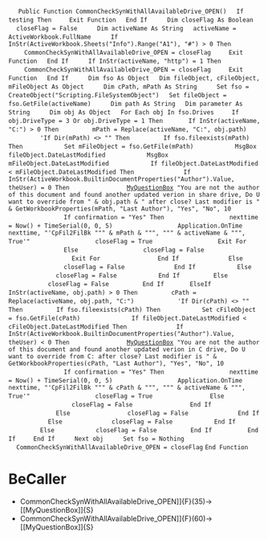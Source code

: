 &nbsp;&nbsp;&nbsp;&nbsp;
`Public Function CommonCheckSynWithAllAvailableDrive_OPEN()`
&nbsp;&nbsp;&nbsp;&nbsp;`If testing Then`
&nbsp;&nbsp;&nbsp;&nbsp;&nbsp;&nbsp;&nbsp;&nbsp;`Exit Function`
&nbsp;&nbsp;&nbsp;&nbsp;`End If`
&nbsp;&nbsp;&nbsp;&nbsp;
&nbsp;&nbsp;&nbsp;&nbsp;`Dim closeFlag As Boolean`
&nbsp;&nbsp;&nbsp;&nbsp;`closeFlag = False`
&nbsp;&nbsp;&nbsp;&nbsp;
&nbsp;&nbsp;&nbsp;&nbsp;`Dim activeName As String`
&nbsp;&nbsp;&nbsp;&nbsp;`activeName = ActiveWorkbook.FullName`
&nbsp;&nbsp;&nbsp;&nbsp;
&nbsp;&nbsp;&nbsp;&nbsp;`If InStr(ActiveWorkbook.Sheets("Info").Range("A1"), "#") > 0 Then`
&nbsp;&nbsp;&nbsp;&nbsp;&nbsp;&nbsp;&nbsp;&nbsp;`CommonCheckSynWithAllAvailableDrive_OPEN = closeFlag`
&nbsp;&nbsp;&nbsp;&nbsp;&nbsp;&nbsp;&nbsp;&nbsp;`Exit Function`
&nbsp;&nbsp;&nbsp;&nbsp;`End If`
&nbsp;&nbsp;&nbsp;&nbsp;
&nbsp;&nbsp;&nbsp;&nbsp;`If InStr(activeName, "http") = 1 Then`
&nbsp;&nbsp;&nbsp;&nbsp;&nbsp;&nbsp;&nbsp;&nbsp;`CommonCheckSynWithAllAvailableDrive_OPEN = closeFlag`
&nbsp;&nbsp;&nbsp;&nbsp;&nbsp;&nbsp;&nbsp;&nbsp;`Exit Function`
&nbsp;&nbsp;&nbsp;&nbsp;`End If`
&nbsp;&nbsp;&nbsp;&nbsp;
&nbsp;&nbsp;&nbsp;&nbsp;`Dim fso As Object`
&nbsp;&nbsp;&nbsp;&nbsp;`Dim fileObject, cFileObject, mFileObject As Object`
&nbsp;&nbsp;&nbsp;&nbsp;
&nbsp;&nbsp;&nbsp;&nbsp;`Dim cPath, mPath As String`
&nbsp;&nbsp;&nbsp;&nbsp;
&nbsp;&nbsp;&nbsp;&nbsp;`Set fso = CreateObject("Scripting.FileSystemObject")`
&nbsp;&nbsp;&nbsp;&nbsp;`Set fileObject = fso.GetFile(activeName)`
&nbsp;&nbsp;&nbsp;&nbsp;
&nbsp;&nbsp;&nbsp;&nbsp;`Dim path As String`
&nbsp;&nbsp;&nbsp;&nbsp;`Dim parameter As String`
&nbsp;&nbsp;&nbsp;&nbsp;
&nbsp;&nbsp;&nbsp;&nbsp;`Dim obj As Object`
&nbsp;&nbsp;&nbsp;&nbsp;`For Each obj In fso.Drives`
&nbsp;&nbsp;&nbsp;&nbsp;&nbsp;&nbsp;&nbsp;&nbsp;`If obj.DriveType = 3 Or obj.DriveType = 1 Then`
&nbsp;&nbsp;&nbsp;&nbsp;&nbsp;&nbsp;&nbsp;&nbsp;&nbsp;&nbsp;&nbsp;&nbsp;`If InStr(activeName, "C:") > 0 Then`
&nbsp;&nbsp;&nbsp;&nbsp;&nbsp;&nbsp;&nbsp;&nbsp;&nbsp;&nbsp;&nbsp;&nbsp;&nbsp;&nbsp;&nbsp;&nbsp;`mPath = Replace(activeName, "C:", obj.path)`
&nbsp;&nbsp;&nbsp;&nbsp;
&nbsp;&nbsp;&nbsp;&nbsp;&nbsp;&nbsp;&nbsp;&nbsp;&nbsp;&nbsp;&nbsp;&nbsp;&nbsp;&nbsp;&nbsp;&nbsp;`'If Dir(mPath) <> "" Then`
&nbsp;&nbsp;&nbsp;&nbsp;&nbsp;&nbsp;&nbsp;&nbsp;&nbsp;&nbsp;&nbsp;&nbsp;&nbsp;&nbsp;&nbsp;&nbsp;`If fso.fileexists(mPath) Then`
&nbsp;&nbsp;&nbsp;&nbsp;&nbsp;&nbsp;&nbsp;&nbsp;&nbsp;&nbsp;&nbsp;&nbsp;&nbsp;&nbsp;&nbsp;&nbsp;&nbsp;&nbsp;&nbsp;&nbsp;`Set mFileObject = fso.GetFile(mPath)`
&nbsp;&nbsp;&nbsp;&nbsp;&nbsp;&nbsp;&nbsp;&nbsp;&nbsp;&nbsp;&nbsp;&nbsp;&nbsp;&nbsp;&nbsp;&nbsp;&nbsp;&nbsp;&nbsp;&nbsp;`MsgBox fileObject.DateLastModified`
&nbsp;&nbsp;&nbsp;&nbsp;&nbsp;&nbsp;&nbsp;&nbsp;&nbsp;&nbsp;&nbsp;&nbsp;&nbsp;&nbsp;&nbsp;&nbsp;&nbsp;&nbsp;&nbsp;&nbsp;`MsgBox mFileObject.DateLastModified`
&nbsp;&nbsp;&nbsp;&nbsp;&nbsp;&nbsp;&nbsp;&nbsp;&nbsp;&nbsp;&nbsp;&nbsp;&nbsp;&nbsp;&nbsp;&nbsp;&nbsp;&nbsp;&nbsp;&nbsp;`If fileObject.DateLastModified < mFileObject.DateLastModified Then`
&nbsp;&nbsp;&nbsp;&nbsp;&nbsp;&nbsp;&nbsp;&nbsp;&nbsp;&nbsp;&nbsp;&nbsp;&nbsp;&nbsp;&nbsp;&nbsp;&nbsp;&nbsp;&nbsp;&nbsp;&nbsp;&nbsp;&nbsp;&nbsp;`If InStr(ActiveWorkbook.BuiltinDocumentProperties("Author").Value, theUser) = 0 Then`
&nbsp;&nbsp;&nbsp;&nbsp;&nbsp;&nbsp;&nbsp;&nbsp;&nbsp;&nbsp;&nbsp;&nbsp;&nbsp;&nbsp;&nbsp;&nbsp;&nbsp;&nbsp;&nbsp;&nbsp;&nbsp;&nbsp;&nbsp;&nbsp;&nbsp;&nbsp;&nbsp;&nbsp;[`MyQuestionBox`](MyQuestionBox)` "You are not the author of this document and found another updated verion in share drive, Do U want to override from " & obj.path & " after close? Last modifier is " & GetWorkbookProperties(mPath, "Last Author"), "Yes", "No", 10`
&nbsp;&nbsp;&nbsp;&nbsp;&nbsp;&nbsp;&nbsp;&nbsp;&nbsp;&nbsp;&nbsp;&nbsp;&nbsp;&nbsp;&nbsp;&nbsp;&nbsp;&nbsp;&nbsp;&nbsp;&nbsp;&nbsp;&nbsp;&nbsp;&nbsp;&nbsp;&nbsp;&nbsp;`If confirmation = "Yes" Then`
&nbsp;&nbsp;&nbsp;&nbsp;&nbsp;&nbsp;&nbsp;&nbsp;&nbsp;&nbsp;&nbsp;&nbsp;&nbsp;&nbsp;&nbsp;&nbsp;&nbsp;&nbsp;&nbsp;&nbsp;&nbsp;&nbsp;&nbsp;&nbsp;&nbsp;&nbsp;&nbsp;&nbsp;&nbsp;&nbsp;&nbsp;&nbsp;`nexttime = Now() + TimeSerial(0, 0, 5)`
&nbsp;&nbsp;&nbsp;&nbsp;&nbsp;&nbsp;&nbsp;&nbsp;&nbsp;&nbsp;&nbsp;&nbsp;&nbsp;&nbsp;&nbsp;&nbsp;&nbsp;&nbsp;&nbsp;&nbsp;&nbsp;&nbsp;&nbsp;&nbsp;&nbsp;&nbsp;&nbsp;&nbsp;&nbsp;&nbsp;&nbsp;&nbsp;`Application.OnTime nexttime, "'CpFil2FilBk """ & mPath & """, """ & activeName & """, True'"`
&nbsp;&nbsp;&nbsp;&nbsp;&nbsp;&nbsp;&nbsp;&nbsp;&nbsp;&nbsp;&nbsp;&nbsp;&nbsp;&nbsp;&nbsp;&nbsp;&nbsp;&nbsp;&nbsp;&nbsp;&nbsp;&nbsp;&nbsp;&nbsp;&nbsp;&nbsp;&nbsp;&nbsp;&nbsp;&nbsp;&nbsp;&nbsp;`closeFlag = True`
&nbsp;&nbsp;&nbsp;&nbsp;&nbsp;&nbsp;&nbsp;&nbsp;&nbsp;&nbsp;&nbsp;&nbsp;&nbsp;&nbsp;&nbsp;&nbsp;&nbsp;&nbsp;&nbsp;&nbsp;&nbsp;&nbsp;&nbsp;&nbsp;&nbsp;&nbsp;&nbsp;&nbsp;&nbsp;&nbsp;&nbsp;&nbsp;`Exit For`
&nbsp;&nbsp;&nbsp;&nbsp;&nbsp;&nbsp;&nbsp;&nbsp;&nbsp;&nbsp;&nbsp;&nbsp;&nbsp;&nbsp;&nbsp;&nbsp;&nbsp;&nbsp;&nbsp;&nbsp;&nbsp;&nbsp;&nbsp;&nbsp;&nbsp;&nbsp;&nbsp;&nbsp;`Else`
&nbsp;&nbsp;&nbsp;&nbsp;&nbsp;&nbsp;&nbsp;&nbsp;&nbsp;&nbsp;&nbsp;&nbsp;&nbsp;&nbsp;&nbsp;&nbsp;&nbsp;&nbsp;&nbsp;&nbsp;&nbsp;&nbsp;&nbsp;&nbsp;&nbsp;&nbsp;&nbsp;&nbsp;&nbsp;&nbsp;&nbsp;&nbsp;`closeFlag = False`
&nbsp;&nbsp;&nbsp;&nbsp;&nbsp;&nbsp;&nbsp;&nbsp;&nbsp;&nbsp;&nbsp;&nbsp;&nbsp;&nbsp;&nbsp;&nbsp;&nbsp;&nbsp;&nbsp;&nbsp;&nbsp;&nbsp;&nbsp;&nbsp;&nbsp;&nbsp;&nbsp;&nbsp;&nbsp;&nbsp;&nbsp;&nbsp;`Exit For`
&nbsp;&nbsp;&nbsp;&nbsp;&nbsp;&nbsp;&nbsp;&nbsp;&nbsp;&nbsp;&nbsp;&nbsp;&nbsp;&nbsp;&nbsp;&nbsp;&nbsp;&nbsp;&nbsp;&nbsp;&nbsp;&nbsp;&nbsp;&nbsp;&nbsp;&nbsp;&nbsp;&nbsp;`End If`
&nbsp;&nbsp;&nbsp;&nbsp;&nbsp;&nbsp;&nbsp;&nbsp;&nbsp;&nbsp;&nbsp;&nbsp;&nbsp;&nbsp;&nbsp;&nbsp;&nbsp;&nbsp;&nbsp;&nbsp;&nbsp;&nbsp;&nbsp;&nbsp;`Else`
&nbsp;&nbsp;&nbsp;&nbsp;&nbsp;&nbsp;&nbsp;&nbsp;&nbsp;&nbsp;&nbsp;&nbsp;&nbsp;&nbsp;&nbsp;&nbsp;&nbsp;&nbsp;&nbsp;&nbsp;&nbsp;&nbsp;&nbsp;&nbsp;&nbsp;&nbsp;&nbsp;&nbsp;`closeFlag = False`
&nbsp;&nbsp;&nbsp;&nbsp;&nbsp;&nbsp;&nbsp;&nbsp;&nbsp;&nbsp;&nbsp;&nbsp;&nbsp;&nbsp;&nbsp;&nbsp;&nbsp;&nbsp;&nbsp;&nbsp;&nbsp;&nbsp;&nbsp;&nbsp;`End If`
&nbsp;&nbsp;&nbsp;&nbsp;&nbsp;&nbsp;&nbsp;&nbsp;&nbsp;&nbsp;&nbsp;&nbsp;&nbsp;&nbsp;&nbsp;&nbsp;&nbsp;&nbsp;&nbsp;&nbsp;`Else`
&nbsp;&nbsp;&nbsp;&nbsp;&nbsp;&nbsp;&nbsp;&nbsp;&nbsp;&nbsp;&nbsp;&nbsp;&nbsp;&nbsp;&nbsp;&nbsp;&nbsp;&nbsp;&nbsp;&nbsp;&nbsp;&nbsp;&nbsp;&nbsp;`closeFlag = False`
&nbsp;&nbsp;&nbsp;&nbsp;&nbsp;&nbsp;&nbsp;&nbsp;&nbsp;&nbsp;&nbsp;&nbsp;&nbsp;&nbsp;&nbsp;&nbsp;&nbsp;&nbsp;&nbsp;&nbsp;`End If`
&nbsp;&nbsp;&nbsp;&nbsp;&nbsp;&nbsp;&nbsp;&nbsp;&nbsp;&nbsp;&nbsp;&nbsp;&nbsp;&nbsp;&nbsp;&nbsp;`Else`
&nbsp;&nbsp;&nbsp;&nbsp;&nbsp;&nbsp;&nbsp;&nbsp;&nbsp;&nbsp;&nbsp;&nbsp;&nbsp;&nbsp;&nbsp;&nbsp;&nbsp;&nbsp;&nbsp;&nbsp;`closeFlag = False`
&nbsp;&nbsp;&nbsp;&nbsp;&nbsp;&nbsp;&nbsp;&nbsp;&nbsp;&nbsp;&nbsp;&nbsp;&nbsp;&nbsp;&nbsp;&nbsp;`End If`
&nbsp;&nbsp;&nbsp;&nbsp;&nbsp;&nbsp;&nbsp;&nbsp;&nbsp;&nbsp;&nbsp;&nbsp;`ElseIf InStr(activeName, obj.path) > 0 Then`
&nbsp;&nbsp;&nbsp;&nbsp;&nbsp;&nbsp;&nbsp;&nbsp;&nbsp;&nbsp;&nbsp;&nbsp;&nbsp;&nbsp;&nbsp;&nbsp;`cPath = Replace(activeName, obj.path, "C:")`
&nbsp;&nbsp;&nbsp;&nbsp;
&nbsp;&nbsp;&nbsp;&nbsp;&nbsp;&nbsp;&nbsp;&nbsp;&nbsp;&nbsp;&nbsp;&nbsp;&nbsp;&nbsp;&nbsp;&nbsp;`'If Dir(cPath) <> "" Then`
&nbsp;&nbsp;&nbsp;&nbsp;&nbsp;&nbsp;&nbsp;&nbsp;&nbsp;&nbsp;&nbsp;&nbsp;&nbsp;&nbsp;&nbsp;&nbsp;`If fso.fileexists(cPath) Then`
&nbsp;&nbsp;&nbsp;&nbsp;&nbsp;&nbsp;&nbsp;&nbsp;&nbsp;&nbsp;&nbsp;&nbsp;&nbsp;&nbsp;&nbsp;&nbsp;&nbsp;&nbsp;&nbsp;&nbsp;`Set cFileObject = fso.GetFile(cPath)`
&nbsp;&nbsp;&nbsp;&nbsp;
&nbsp;&nbsp;&nbsp;&nbsp;&nbsp;&nbsp;&nbsp;&nbsp;&nbsp;&nbsp;&nbsp;&nbsp;&nbsp;&nbsp;&nbsp;&nbsp;&nbsp;&nbsp;&nbsp;&nbsp;`If fileObject.DateLastModified < cFileObject.DateLastModified Then`
&nbsp;&nbsp;&nbsp;&nbsp;&nbsp;&nbsp;&nbsp;&nbsp;&nbsp;&nbsp;&nbsp;&nbsp;&nbsp;&nbsp;&nbsp;&nbsp;&nbsp;&nbsp;&nbsp;&nbsp;&nbsp;&nbsp;&nbsp;&nbsp;`If InStr(ActiveWorkbook.BuiltinDocumentProperties("Author").Value, theUser) < 0 Then`
&nbsp;&nbsp;&nbsp;&nbsp;&nbsp;&nbsp;&nbsp;&nbsp;&nbsp;&nbsp;&nbsp;&nbsp;&nbsp;&nbsp;&nbsp;&nbsp;&nbsp;&nbsp;&nbsp;&nbsp;&nbsp;&nbsp;&nbsp;&nbsp;&nbsp;&nbsp;&nbsp;&nbsp;[`MyQuestionBox`](MyQuestionBox)` "You are not the author of this document and found another updated verion in C drive, Do U want to override from C: after close? Last modifier is " & GetWorkbookProperties(cPath, "Last Author"), "Yes", "No", 10`
&nbsp;&nbsp;&nbsp;&nbsp;&nbsp;&nbsp;&nbsp;&nbsp;&nbsp;&nbsp;&nbsp;&nbsp;&nbsp;&nbsp;&nbsp;&nbsp;&nbsp;&nbsp;&nbsp;&nbsp;&nbsp;&nbsp;&nbsp;&nbsp;&nbsp;&nbsp;&nbsp;&nbsp;`If confirmation = "Yes" Then`
&nbsp;&nbsp;&nbsp;&nbsp;&nbsp;&nbsp;&nbsp;&nbsp;&nbsp;&nbsp;&nbsp;&nbsp;&nbsp;&nbsp;&nbsp;&nbsp;&nbsp;&nbsp;&nbsp;&nbsp;&nbsp;&nbsp;&nbsp;&nbsp;&nbsp;&nbsp;&nbsp;&nbsp;&nbsp;&nbsp;&nbsp;&nbsp;`nexttime = Now() + TimeSerial(0, 0, 5)`
&nbsp;&nbsp;&nbsp;&nbsp;&nbsp;&nbsp;&nbsp;&nbsp;&nbsp;&nbsp;&nbsp;&nbsp;&nbsp;&nbsp;&nbsp;&nbsp;&nbsp;&nbsp;&nbsp;&nbsp;&nbsp;&nbsp;&nbsp;&nbsp;&nbsp;&nbsp;&nbsp;&nbsp;&nbsp;&nbsp;&nbsp;&nbsp;`Application.OnTime nexttime, "'CpFil2FilBk """ & cPath & """, """ & activeName & """, True'"`
&nbsp;&nbsp;&nbsp;&nbsp;&nbsp;&nbsp;&nbsp;&nbsp;&nbsp;&nbsp;&nbsp;&nbsp;&nbsp;&nbsp;&nbsp;&nbsp;&nbsp;&nbsp;&nbsp;&nbsp;&nbsp;&nbsp;&nbsp;&nbsp;&nbsp;&nbsp;&nbsp;&nbsp;&nbsp;&nbsp;&nbsp;&nbsp;`closeFlag = True`
&nbsp;&nbsp;&nbsp;&nbsp;&nbsp;&nbsp;&nbsp;&nbsp;&nbsp;&nbsp;&nbsp;&nbsp;&nbsp;&nbsp;&nbsp;&nbsp;&nbsp;&nbsp;&nbsp;&nbsp;&nbsp;&nbsp;&nbsp;&nbsp;&nbsp;&nbsp;&nbsp;&nbsp;`Else`
&nbsp;&nbsp;&nbsp;&nbsp;&nbsp;&nbsp;&nbsp;&nbsp;&nbsp;&nbsp;&nbsp;&nbsp;&nbsp;&nbsp;&nbsp;&nbsp;&nbsp;&nbsp;&nbsp;&nbsp;&nbsp;&nbsp;&nbsp;&nbsp;&nbsp;&nbsp;&nbsp;&nbsp;&nbsp;&nbsp;&nbsp;&nbsp;`closeFlag = False`
&nbsp;&nbsp;&nbsp;&nbsp;&nbsp;&nbsp;&nbsp;&nbsp;&nbsp;&nbsp;&nbsp;&nbsp;&nbsp;&nbsp;&nbsp;&nbsp;&nbsp;&nbsp;&nbsp;&nbsp;&nbsp;&nbsp;&nbsp;&nbsp;&nbsp;&nbsp;&nbsp;&nbsp;`End If`
&nbsp;&nbsp;&nbsp;&nbsp;&nbsp;&nbsp;&nbsp;&nbsp;&nbsp;&nbsp;&nbsp;&nbsp;&nbsp;&nbsp;&nbsp;&nbsp;&nbsp;&nbsp;&nbsp;&nbsp;&nbsp;&nbsp;&nbsp;&nbsp;`Else`
&nbsp;&nbsp;&nbsp;&nbsp;&nbsp;&nbsp;&nbsp;&nbsp;&nbsp;&nbsp;&nbsp;&nbsp;&nbsp;&nbsp;&nbsp;&nbsp;&nbsp;&nbsp;&nbsp;&nbsp;&nbsp;&nbsp;&nbsp;&nbsp;&nbsp;&nbsp;&nbsp;&nbsp;`closeFlag = False`
&nbsp;&nbsp;&nbsp;&nbsp;&nbsp;&nbsp;&nbsp;&nbsp;&nbsp;&nbsp;&nbsp;&nbsp;&nbsp;&nbsp;&nbsp;&nbsp;&nbsp;&nbsp;&nbsp;&nbsp;&nbsp;&nbsp;&nbsp;&nbsp;`End If`
&nbsp;&nbsp;&nbsp;&nbsp;&nbsp;&nbsp;&nbsp;&nbsp;&nbsp;&nbsp;&nbsp;&nbsp;&nbsp;&nbsp;&nbsp;&nbsp;&nbsp;&nbsp;&nbsp;&nbsp;`Else`
&nbsp;&nbsp;&nbsp;&nbsp;&nbsp;&nbsp;&nbsp;&nbsp;&nbsp;&nbsp;&nbsp;&nbsp;&nbsp;&nbsp;&nbsp;&nbsp;&nbsp;&nbsp;&nbsp;&nbsp;&nbsp;&nbsp;&nbsp;&nbsp;`closeFlag = False`
&nbsp;&nbsp;&nbsp;&nbsp;&nbsp;&nbsp;&nbsp;&nbsp;&nbsp;&nbsp;&nbsp;&nbsp;&nbsp;&nbsp;&nbsp;&nbsp;&nbsp;&nbsp;&nbsp;&nbsp;`End If`
&nbsp;&nbsp;&nbsp;&nbsp;&nbsp;&nbsp;&nbsp;&nbsp;&nbsp;&nbsp;&nbsp;&nbsp;&nbsp;&nbsp;&nbsp;&nbsp;`Else`
&nbsp;&nbsp;&nbsp;&nbsp;&nbsp;&nbsp;&nbsp;&nbsp;&nbsp;&nbsp;&nbsp;&nbsp;&nbsp;&nbsp;&nbsp;&nbsp;&nbsp;&nbsp;&nbsp;&nbsp;`closeFlag = False`
&nbsp;&nbsp;&nbsp;&nbsp;&nbsp;&nbsp;&nbsp;&nbsp;&nbsp;&nbsp;&nbsp;&nbsp;&nbsp;&nbsp;&nbsp;&nbsp;`End If`
&nbsp;&nbsp;&nbsp;&nbsp;
&nbsp;&nbsp;&nbsp;&nbsp;&nbsp;&nbsp;&nbsp;&nbsp;&nbsp;&nbsp;&nbsp;&nbsp;`End If`
&nbsp;&nbsp;&nbsp;&nbsp;&nbsp;&nbsp;&nbsp;&nbsp;`End If`
&nbsp;&nbsp;&nbsp;&nbsp;
&nbsp;&nbsp;&nbsp;&nbsp;`Next obj`
&nbsp;&nbsp;&nbsp;&nbsp;
&nbsp;&nbsp;&nbsp;&nbsp;`Set fso = Nothing`
&nbsp;&nbsp;&nbsp;&nbsp;`CommonCheckSynWithAllAvailableDrive_OPEN = closeFlag`
`End Function`
&nbsp;&nbsp;&nbsp;&nbsp;


# BeCaller
- CommonCheckSynWithAllAvailableDrive_OPEN]]{F}(35)->[[MyQuestionBox]]{S}
- CommonCheckSynWithAllAvailableDrive_OPEN]]{F}(60)->[[MyQuestionBox]]{S}

